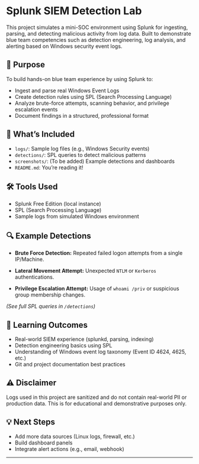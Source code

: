 # Splunk SIEM Detection Lab

This project simulates a mini-SOC environment using Splunk for ingesting, parsing, and detecting malicious activity from log data. Built to demonstrate blue team competencies such as detection engineering, log analysis, and alerting based on Windows security event logs.

## 📌 Purpose

To build hands-on blue team experience by using Splunk to:
- Ingest and parse real Windows Event Logs
- Create detection rules using SPL (Search Processing Language)
- Analyze brute-force attempts, scanning behavior, and privilege escalation events
- Document findings in a structured, professional format

## 🔧 What’s Included

- `logs/`: Sample log files (e.g., Windows Security events)
- `detections/`: SPL queries to detect malicious patterns
- `screenshots/`: (To be added) Example detections and dashboards
- `README.md`: You’re reading it!

## 🛠️ Tools Used

- Splunk Free Edition (local instance)
- SPL (Search Processing Language)
- Sample logs from simulated Windows environment

## 🔍 Example Detections

- **Brute Force Detection:**
  Repeated failed logon attempts from a single IP/Machine.

- **Lateral Movement Attempt:**
  Unexpected `NTLM` or `Kerberos` authentications.

- **Privilege Escalation Attempt:**
  Usage of `whoami /priv` or suspicious group membership changes.

*(See full SPL queries in `/detections`)*

## 📖 Learning Outcomes

- Real-world SIEM experience (splunkd, parsing, indexing)
- Detection engineering basics using SPL
- Understanding of Windows event log taxonomy (Event ID 4624, 4625, etc.)
- Git and project documentation best practices

## ⚠️ Disclaimer

Logs used in this project are sanitized and do not contain real-world PII or production data. This is for educational and demonstrative purposes only.

## 💡 Next Steps

- Add more data sources (Linux logs, firewall, etc.)
- Build dashboard panels
- Integrate alert actions (e.g., email, webhook)

---

